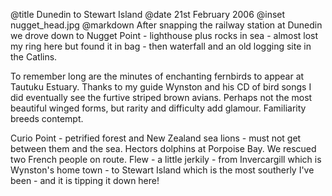 @title		Dunedin to Stewart Island
@date		21st February 2006
@inset		nugget_head.jpg
@markdown
After snapping the railway station at Dunedin we drove down to Nugget Point - lighthouse plus rocks in sea - almost lost my ring here but found it in bag - then waterfall and an old logging site in the Catlins.

To remember long are the minutes of enchanting fernbirds to appear at Tautuku Estuary. Thanks to my guide Wynston and his CD of bird songs I did eventually see the furtive striped brown avians. Perhaps not the most beautiful winged forms, but rarity and difficulty add glamour. Familiarity breeds contempt.

Curio Point - petrified forest and New Zealand sea lions - must not get between them and the sea. Hectors dolphins at Porpoise Bay. We rescued two French people on route. Flew - a little jerkily - from Invercargill which is Wynston's home town - to Stewart Island which is the most southerly I've been - and it is tipping it down here!
